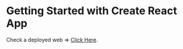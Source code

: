 # Getting Started with Create React App

Check a deployed web => [Click Here](https://github.com/facebook/create-react-app).
